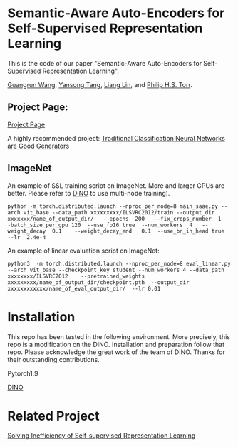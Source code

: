 # Semantic-Aware Auto-Encoders for Self-Supervised Representation Learning


This is the code of our paper "Semantic-Aware Auto-Encoders for Self-Supervised Representation Learning".


[Guangrun Wang](https://wanggrun.github.io), [Yansong Tang](https://andytang15.github.io/), [Liang Lin](http://www.linliang.net/), and [Philip H.S. Torr](https://www.robots.ox.ac.uk/~phst/).


## Project Page:

[Project Page](https://wanggrun.github.io/projects/works/saae)


A highly recommended project: [Traditional Classification Neural Networks are Good Generators](https://wanggrun.github.io/projects/works/cag)


## ImageNet


An example of SSL training script on ImageNet. More and larger GPUs are better. Please refer to [DINO](https://github.com/facebookresearch/dino) to use multi-node training).



```shell
python -m torch.distributed.launch --nproc_per_node=8 main_saae.py --arch vit_base --data_path xxxxxxxxx/ILSVRC2012/train --output_dir  xxxxxxx/name_of_output_dir/   --epochs  200   --fix_crops_number  1  --batch_size_per_gpu 120  --use_fp16 true  --num_workers  4   --weight_decay  0.1    --weight_decay_end   0.1  --use_bn_in_head true   --lr  2.4e-4

```


An example of linear evaluation script on ImageNet:


```shell
python3  -m torch.distributed.launch --nproc_per_node=8 eval_linear.py --arch vit_base --checkpoint_key student --num_workers 4 --data_path  xxxxxxxx/ILSVRC2012    --pretrained_weights   xxxxxxxxx/name_of_output_dir/checkpoint.pth  --output_dir   xxxxxxxxxxxx/name_of_eval_output_dir/  --lr 0.01

```



# Installation


This repo has been tested in the following environment. More precisely, this repo is a modification on the DINO. Installation and preparation follow that repo. Please acknowledge the great work of the team of DINO. Thanks for their outstanding contributions.


Pytorch1.9


[DINO](https://github.com/facebookresearch/dino)

# Related Project


[Solving Inefficiency of Self-supervised Representation Learning](https://github.com/wanggrun/triplet)

